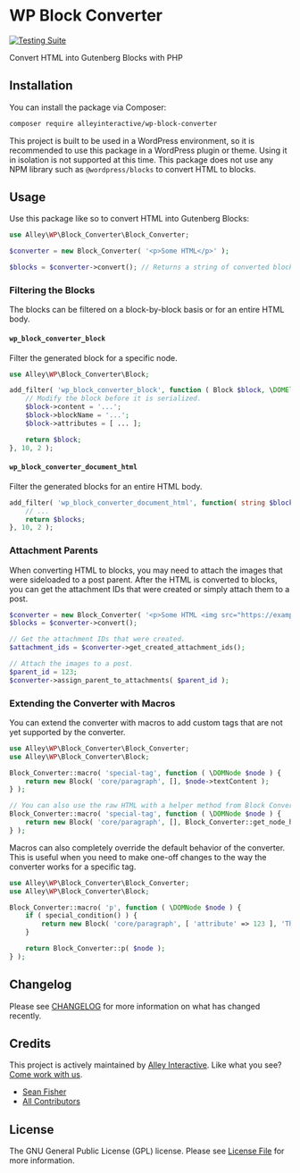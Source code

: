 # WP Block Converter

[![Testing Suite](https://github.com/alleyinteractive/wp-block-converter/actions/workflows/all-pr-tests.yml/badge.svg)](https://github.com/alleyinteractive/wp-block-converter/actions/workflows/all-pr-tests.yml)

Convert HTML into Gutenberg Blocks with PHP

## Installation

You can install the package via Composer:

```bash
composer require alleyinteractive/wp-block-converter
```

This project is built to be used in a WordPress environment, so it is recommended to use this
package in a WordPress plugin or theme. Using it in isolation is not supported at this time. This
package does not use any NPM library such as `@wordpress/blocks` to convert HTML to blocks.

## Usage

Use this package like so to convert HTML into Gutenberg Blocks:

```php
use Alley\WP\Block_Converter\Block_Converter;

$converter = new Block_Converter( '<p>Some HTML</p>' );

$blocks = $converter->convert(); // Returns a string of converted blocks.
```

### Filtering the Blocks

The blocks can be filtered on a block-by-block basis or for an entire HTML body.

#### `wp_block_converter_block`

Filter the generated block for a specific node.

```php
use Alley\WP\Block_Converter\Block;

add_filter( 'wp_block_converter_block', function ( Block $block, \DOMElement $node ): ?Block {
	// Modify the block before it is serialized.
	$block->content = '...';
	$block->blockName = '...';
	$block->attributes = [ ... ];

	return $block;
}, 10, 2 );
```

#### `wp_block_converter_document_html`

Filter the generated blocks for an entire HTML body.

```php
add_filter( 'wp_block_converter_document_html', function( string $blocks, \DOMNodeList $content ): string {
	// ...
	return $blocks;
}, 10, 2 );
```

### Attachment Parents

When converting HTML to blocks, you may need to attach the images that were
sideloaded to a post parent. After the HTML is converted to blocks, you can get
the attachment IDs that were created or simply attach them to a post.

```php
$converter = new Block_Converter( '<p>Some HTML <img src="https://example.org/" /></p>' );
$blocks = $converter->convert();

// Get the attachment IDs that were created.
$attachment_ids = $converter->get_created_attachment_ids();

// Attach the images to a post.
$parent_id = 123;
$converter->assign_parent_to_attachments( $parent_id );
```

### Extending the Converter with Macros

You can extend the converter with macros to add custom tags that are not yet
supported by the converter.

```php
use Alley\WP\Block_Converter\Block_Converter;
use Alley\WP\Block_Converter\Block;

Block_Converter::macro( 'special-tag', function ( \DOMNode $node ) {
	return new Block( 'core/paragraph', [], $node->textContent );
} );

// You can also use the raw HTML with a helper method from Block Converter:
Block_Converter::macro( 'special-tag', function ( \DOMNode $node ) {
	return new Block( 'core/paragraph', [], Block_Converter::get_node_html( $node ) );
} );
```

Macros can also completely override the default behavior of the converter. This
is useful when you need to make one-off changes to the way the converter works
for a specific tag.

```php
use Alley\WP\Block_Converter\Block_Converter;
use Alley\WP\Block_Converter\Block;

Block_Converter::macro( 'p', function ( \DOMNode $node ) {
	if ( special_condition() ) {
		return new Block( 'core/paragraph', [ 'attribute' => 123 ], 'This is a paragraph' );
	}

	return Block_Converter::p( $node );
} );
```

## Changelog

Please see [CHANGELOG](CHANGELOG.md) for more information on what has changed recently.

## Credits

This project is actively maintained by [Alley Interactive](https://github.com/alleyinteractive). Like what you see? [Come work with us](https://alley.com/careers/).

- [Sean Fisher](https://github.com/srtfisher)
- [All Contributors](../../contributors)

## License

The GNU General Public License (GPL) license. Please see [License File](LICENSE) for more information.
